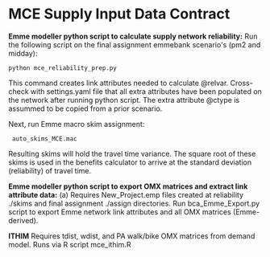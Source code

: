 # MCE Supply Input Data Contract

**Emme modeller python script to calculate supply network reliability:** 
Run the following script on the final assignment emmebank scenario's (pm2 and midday):
  ```
  python mce_reliability_prep.py
  ```
This command creates link attributes needed to calculate @relvar. Cross-check with settings.yaml file that all extra attributes have been populated on the network after running python script. The extra attribute @ctype is assummed to be copied from a prior scenario.

Next, run Emme macro skim assignment:
 ```
  auto_skims_MCE.mac
  ```
Resulting skims will hold the travel time variance. The square root of these skims is used in the benefits calculator to arrive at the standard deviation (reliability) of travel time. 

**Emme modeller python script to export OMX matrices and extract link attribute data:**
(a) Requires New_Project.emp files created at reliability ./skims and final assignment ./assign directories. Run bca_Emme_Export.py script to export Emme network link attributes and all OMX matrices (Emme-derived). 

**ITHIM**
Requires tdist, wdist, and PA walk/bike OMX matrices from demand model. Runs via R script mce_ithim.R
